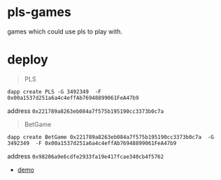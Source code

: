 # pls-games
games which could use pls to play with.

# deploy 

>PLS

    dapp create PLS -G 3492349  -F 0x00a1537d251a6a4c4effAb76948899061FeA47b9

address
``0x221789a8263eb084a7f575b195190cc3373b0c7a``

>BetGame

    dapp create BetGame 0x221789a8263eb084a7f575b195190cc3373b0c7a  -G 3492349  -F 0x00a1537d251a6a4c4effAb76948899061FeA47b9


address
``0x98206a9e6cdfe2933fa19e417fcae340cb4f5762``

* [demo](https://github.com/freehere107/pls-games)
